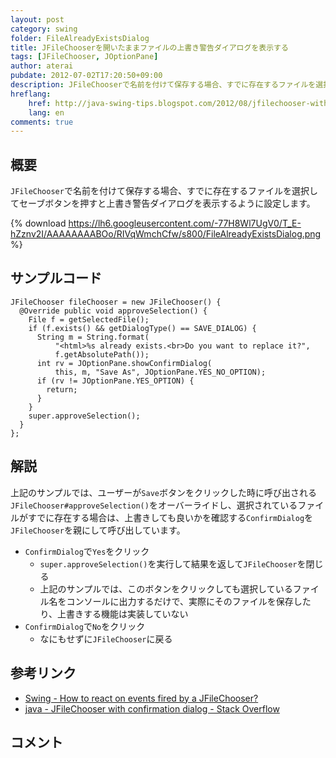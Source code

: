 ```yaml
---
layout: post
category: swing
folder: FileAlreadyExistsDialog
title: JFileChooserを開いたままファイルの上書き警告ダイアログを表示する
tags: [JFileChooser, JOptionPane]
author: aterai
pubdate: 2012-07-02T17:20:50+09:00
description: JFileChooserで名前を付けて保存する場合、すでに存在するファイルを選択してセーブボタンを押すと上書き警告ダイアログを表示するように設定します。
hreflang:
    href: http://java-swing-tips.blogspot.com/2012/08/jfilechooser-with-file-already-exists.html
    lang: en
comments: true
---
```

## 概要
`JFileChooser`で名前を付けて保存する場合、すでに存在するファイルを選択してセーブボタンを押すと上書き警告ダイアログを表示するように設定します。

{% download https://lh6.googleusercontent.com/-77H8Wl7UgV0/T_E-hZznv2I/AAAAAAAABOo/RIVqWmchCfw/s800/FileAlreadyExistsDialog.png %}

## サンプルコード
<pre class="prettyprint"><code>JFileChooser fileChooser = new JFileChooser() {
  @Override public void approveSelection() {
    File f = getSelectedFile();
    if (f.exists() &amp;&amp; getDialogType() == SAVE_DIALOG) {
      String m = String.format(
          "&lt;html&gt;%s already exists.&lt;br&gt;Do you want to replace it?",
          f.getAbsolutePath());
      int rv = JOptionPane.showConfirmDialog(
          this, m, "Save As", JOptionPane.YES_NO_OPTION);
      if (rv != JOptionPane.YES_OPTION) {
        return;
      }
    }
    super.approveSelection();
  }
};
</code></pre>

## 解説
上記のサンプルでは、ユーザーが`Save`ボタンをクリックした時に呼び出される`JFileChooser#approveSelection()`をオーバーライドし、選択されているファイルがすでに存在する場合は、上書きしても良いかを確認する`ConfirmDialog`を`JFileChooser`を親にして呼び出しています。

- `ConfirmDialog`で`Yes`をクリック
    - `super.approveSelection()`を実行して結果を返して`JFileChooser`を閉じる
    - 上記のサンプルでは、このボタンをクリックしても選択しているファイル名をコンソールに出力するだけで、実際にそのファイルを保存したり、上書きする機能は実装していない
- `ConfirmDialog`で`No`をクリック
    - なにもせずに`JFileChooser`に戻る

<!-- dummy comment line for breaking list -->

## 参考リンク
- [Swing - How to react on events fired by a JFileChooser?](https://community.oracle.com/thread/1391852)
- [java - JFileChooser with confirmation dialog - Stack Overflow](http://stackoverflow.com/questions/3651494/jfilechooser-with-confirmation-dialog)

<!-- dummy comment line for breaking list -->

## コメント

